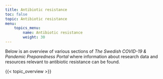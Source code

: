 ```yaml
---
title: Antibiotic resistance
toc: false
topic: Antibiotic resistance
menu:
    topics_menu:
        name: Antibiotic resistance
        weight: 30
---
```


Below is an overview of various sections of *The Swedish COVID-19 & Pandemic Preparedness Portal* where information about research data and resources relevant to antibiotic resistance can be found.

{{< topic_overview >}}
